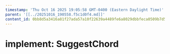 ```yaml
---
timestamp: 'Thu Oct 16 2025 19:05:58 GMT-0400 (Eastern Daylight Time)'
parent: '[[../20251016_190558.f5c1d0f4.md]]'
content_id: 0bb8d5a3416a81f27ada57a10f22639a4489fe6a8029dbbfeca0509b7d59fe78
---
```


# implement: SuggestChord
